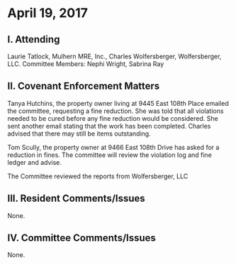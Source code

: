 # April 19, 2017

## I. Attending
Laurie Tatlock, Mulhern MRE, Inc., Charles Wolfersberger, Wolfersberger, LLC.  Committee Members: Nephi Wright, Sabrina Ray

## II. Covenant Enforcement Matters
Tanya Hutchins, the property owner living at 9445 East 108th Place emailed the committee, requesting a fine reduction.  She was told that all violations needed to be cured before any fine reduction would be considered.  She sent another email stating that the work has been completed.  Charles advised that there may still be items outstanding.

Tom Scully, the property owner at 9466 East 108th Drive has asked for a reduction in fines.  The committee will review the violation log and fine ledger and advise.

The Committee reviewed the reports from Wolfersberger, LLC

## III. Resident Comments/Issues
None.

## IV. Committee Comments/Issues
None.
